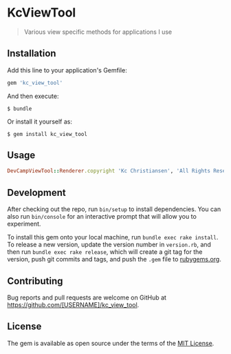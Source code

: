 # KcViewTool

>Various view specific methods for applications I use

## Installation

Add this line to your application's Gemfile:

```ruby
gem 'kc_view_tool'
```

And then execute:

    $ bundle

Or install it yourself as:

    $ gem install kc_view_tool

## Usage
```ruby
DevCampViewTool::Renderer.copyright 'Kc Christiansen', 'All Rights Reserved'
```

## Development

After checking out the repo, run `bin/setup` to install dependencies. You can also run `bin/console` for an interactive prompt that will allow you to experiment.

To install this gem onto your local machine, run `bundle exec rake install`. To release a new version, update the version number in `version.rb`, and then run `bundle exec rake release`, which will create a git tag for the version, push git commits and tags, and push the `.gem` file to [rubygems.org](https://rubygems.org).

## Contributing

Bug reports and pull requests are welcome on GitHub at https://github.com/[USERNAME]/kc_view_tool.


## License

The gem is available as open source under the terms of the [MIT License](http://opensource.org/licenses/MIT).

